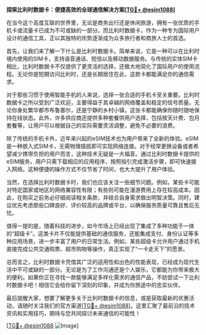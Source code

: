 **探索比利时数据卡：便捷高效的全球通信解决方案[[TG💪+ @esim1088](https://t.me/s/esim1088)]**

在当今这个高度互联的世界里，无论是商务出行还是休闲旅游，拥有一张优质的手机卡或流量卡已成为不可或缺的一部分。而比利时数据卡，作为一种专为国际用户设计的通信工具，正以其独特的优势逐渐成为众多旅行者和商旅人士的首选。

首先，让我们来了解一下什么是比利时数据卡。简单来说，它是一种可以在比利时境内使用的SIM卡，支持语音通话、短信以及移动数据服务。与传统的实体SIM卡相比，比利时数据卡不仅提供了更灵活的选择，还极大地简化了国际用户的使用流程。无论你是短期访问比利时，还是长期居住在此，这款卡都能满足你的通信需求。

对于那些习惯于使用智能手机的人来说，选择一张合适的手机卡至关重要。比利时数据卡之所以受到广泛欢迎，主要得益于其卓越的网络覆盖和稳定的信号质量。无论你身处繁华都市布鲁塞尔，还是宁静的乡村小镇，这张卡都能确保你随时随地保持在线状态。此外，许多供应商还提供多种套餐供用户选择，包括按天计费、包月套餐等，让用户可以根据自己的实际需要灵活调整，避免不必要的浪费。

除了传统的手机卡外，近年来兴起的eSIM技术也为用户带来了全新的体验。eSIM是一种嵌入式SIM卡，无需物理插拔即可实现网络连接。对于经常更换设备或者希望减少携带负担的用户而言，这种技术无疑是一大福音。通过比利时数据卡提供的eSIM服务，用户只需下载相应的应用程序，按照指引完成激活步骤，即可快速接入网络。这种便捷的操作方式不仅节省了时间，也大大提升了用户体验。

当然，在选择比利时数据卡时，我们也应该关注一些细节问题。例如，某些卡可能对特定国家或地区的网络兼容性有限；有些则可能在漫游费用上存在较高成本。因此，在购买之前务必仔细阅读相关条款，并结合自身需求做出明智决策。同时，建议优先考虑那些口碑良好、评价较高的品牌或平台，以确保服务质量可靠且售后无忧。

值得一提的是，随着科技的进步，如今市场上已经出现了集成了多种功能于一体的“超级卡”。这类卡片不仅能提供基础的通信服务，还能集成支付、身份认证等多种应用场景，进一步丰富了用户的日常生活。例如，某些超级卡允许用户通过手机直接完成公共交通购票、超市购物等操作，真正实现了“一卡走天下”的愿景。

总而言之，比利时数据卡凭借其广泛的适用性和出色的性能表现，已经成为现代生活中不可或缺的一部分。无论是为了工作沟通还是个人娱乐，它都能为你带来极大的便利。如果你正在寻找一款能够满足多样化需求的通信产品，不妨尝试一下比利时数据卡吧！相信它会给你留下深刻的印象，并成为你旅途中的忠实伙伴。

最后提醒大家，想要了解更多关于比利时数据卡的信息，或是获取最新的优惠活动，请随时关注我们的官方渠道[[TG💪+ @esim1088](https://t.me/s/esim1088)]。这里汇聚了最前沿的技术资讯和实用技巧，期待与您共同探讨未来通信的可能性！

[[TG💪+ @esim1088](https://t.me/s/esim1088) ![Image](https://i.postimg.cc/4NQfJmqS/Snipaste-2025-05-13-00-14-12.png)]
